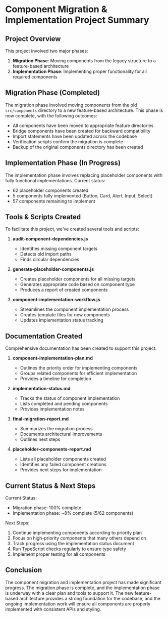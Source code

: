 # Component Migration & Implementation Project Summary

## Project Overview

This project involved two major phases:

1. **Migration Phase**: Moving components from the legacy structure to a feature-based architecture
2. **Implementation Phase**: Implementing proper functionality for all required components

## Migration Phase (Completed)

The migration phase involved moving components from the old `src/components` directory to a new feature-based architecture. This phase is now complete, with the following outcomes:

- All components have been moved to appropriate feature directories
- Bridge components have been created for backward compatibility
- Import statements have been updated across the codebase
- Verification scripts confirm the migration is complete
- Backup of the original components directory has been created

## Implementation Phase (In Progress)

The implementation phase involves replacing placeholder components with fully functional implementations. Current status:

- 62 placeholder components created
- 5 components fully implemented (Button, Card, Alert, Input, Select)
- 57 components remaining to implement

## Tools & Scripts Created

To facilitate this project, we've created several tools and scripts:

1. **audit-component-dependencies.js**
   - Identifies missing component targets
   - Detects old import paths
   - Finds circular dependencies

2. **generate-placeholder-components.js**
   - Creates placeholder components for all missing targets
   - Generates appropriate code based on component type
   - Produces a report of created components

3. **component-implementation-workflow.js**
   - Streamlines the component implementation process
   - Creates template files for new components
   - Updates implementation status tracking

## Documentation Created

Comprehensive documentation has been created to support this project:

1. **component-implementation-plan.md**
   - Outlines the priority order for implementing components
   - Groups related components for efficient implementation
   - Provides a timeline for completion

2. **implementation-status.md**
   - Tracks the status of component implementation
   - Lists completed and pending components
   - Provides implementation notes

3. **final-migration-report.md**
   - Summarizes the migration process
   - Documents architectural improvements
   - Outlines next steps

4. **placeholder-components-report.md**
   - Lists all placeholder components created
   - Identifies any failed component creations
   - Provides next steps for implementation

## Current Status & Next Steps

Current Status:
- Migration phase: 100% complete
- Implementation phase: ~8% complete (5/62 components)

Next Steps:
1. Continue implementing components according to priority plan
2. Focus on high-priority components that many others depend on
3. Track progress using the implementation status document
4. Run TypeScript checks regularly to ensure type safety
5. Implement proper testing for all components

## Conclusion

The component migration and implementation project has made significant progress. The migration phase is complete, and the implementation phase is underway with a clear plan and tools to support it. The new feature-based architecture provides a strong foundation for the codebase, and the ongoing implementation work will ensure all components are properly implemented with consistent APIs and styling. 
